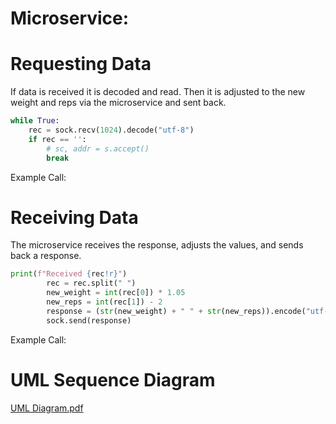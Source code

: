 # Microservice:

# Requesting Data
If data is received it is decoded and read. Then it is adjusted to the new weight and reps via the microservice and sent back.
```python
while True:
    rec = sock.recv(1024).decode("utf-8")
    if rec == '':
        # sc, addr = s.accept()
        break
```
Example Call: 

# Receiving Data
The microservice receives the response, adjusts the values, and sends back a response.
```python
print(f"Received {rec!r}")
        rec = rec.split(" ")
        new_weight = int(rec[0]) * 1.05
        new_reps = int(rec[1]) - 2
        response = (str(new_weight) + " " + str(new_reps)).encode("utf-8")
        sock.send(response)
```
Example Call: 

# UML Sequence Diagram
[UML Diagram.pdf](https://github.com/KyleFree33/361Microservice/files/12221935/UML.Diagram.pdf)
